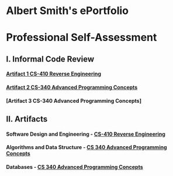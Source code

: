 # Albert Smith's ePortfolio

# Professional Self-Assessment




## I. Informal Code Review
#### [Artifact 1 CS-410 Reverse Engineering](https://youtu.be/Wyy0_9sQ-II)
#### [Artifact 2 CS-340 Advanced Programming Concepts](https://youtu.be/FHEIcQeNLKg)
#### [Artifact 3 CS-340 Advanced Programming Concepts]


## II. Artifacts
#### Software Design and Engineering - [CS-410 Reverse Engineering](https://github.com/CodeMonkey1976/CodeMonkey/tree/gh-pages/Artifact%201)
#### Algorithms and Data Structure - [CS 340 Advanced Programming Concepts](https://github.com/CodeMonkey1976/CodeMonkey/tree/gh-pages/Artifact%202%20%26%203)
#### Databases - [CS 340 Advanced Programming Concepts](https://github.com/CodeMonkey1976/CodeMonkey/tree/gh-pages/Artifact%202%20%26%203)

